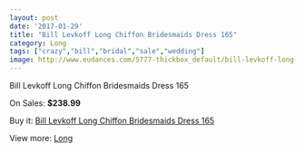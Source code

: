 ```yaml
---
layout: post
date: '2017-01-29'
title: "Bill Levkoff Long Chiffon Bridesmaids Dress 165"
category: Long
tags: ["crazy","bill","bridal","sale","wedding"]
image: http://www.eudances.com/5777-thickbox_default/bill-levkoff-long-chiffon-bridesmaids-dress-165.jpg
---
```

Bill Levkoff Long Chiffon Bridesmaids Dress 165

On Sales: **$238.99**
<a href="https://www.eudances.com/en/long/2018-bill-levkoff-long-chiffon-bridesmaids-dress-165.html"><amp-img layout="responsive" width="600" height="600" src="//www.eudances.com/5777-thickbox_default/bill-levkoff-long-chiffon-bridesmaids-dress-165.jpg" alt="Bill Levkoff Long Chiffon Bridesmaids Dress 165 0" /></a>

Buy it: [Bill Levkoff Long Chiffon Bridesmaids Dress 165](https://www.eudances.com/en/long/2018-bill-levkoff-long-chiffon-bridesmaids-dress-165.html "Bill Levkoff Long Chiffon Bridesmaids Dress 165")

View more: [Long](https://www.eudances.com/en/21-long "Long")